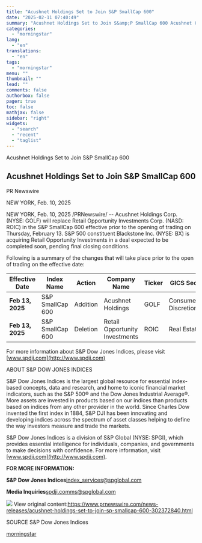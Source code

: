 ```yaml
---
title: "Acushnet Holdings Set to Join S&P SmallCap 600"
date: "2025-02-11 07:40:49"
summary: "Acushnet Holdings Set to Join S&amp;P SmallCap 600 Acushnet Holdings Set to Join S&amp;P SmallCap 600 PR Newswire NEW YORK, Feb. 10, 2025 NEW YORK, Feb. 10, 2025 /PRNewswire/ -- Acushnet Holdings Corp. (NYSE: GOLF) will replace Retail Opportunity Investments Corp. (NASD: ROIC) in the S&amp;P SmallCap 600 effective prior..."
categories:
  - "morningstar"
lang:
  - "en"
translations:
  - "en"
tags:
  - "morningstar"
menu: ""
thumbnail: ""
lead: ""
comments: false
authorbox: false
pager: true
toc: false
mathjax: false
sidebar: "right"
widgets:
  - "search"
  - "recent"
  - "taglist"
---
```


Acushnet Holdings Set to Join S&P SmallCap 600

Acushnet Holdings Set to Join S&P SmallCap 600
----------------------------------------------

PR Newswire

NEW YORK, Feb. 10, 2025


NEW YORK, Feb. 10, 2025 /PRNewswire/ -- Acushnet Holdings Corp. (NYSE: GOLF) will replace Retail Opportunity Investments Corp. (NASD: ROIC) in the S&P SmallCap 600 effective prior to the opening of trading on Thursday, February 13. S&P 500 constituent Blackstone Inc. (NYSE: BX) is acquiring Retail Opportunity Investments in a deal expected to be completed soon, pending final closing conditions.

Following is a summary of the changes that will take place prior to the open of trading on the effective date:

| **Effective Date** | **Index Name** | **Action** | **Company Name** | **Ticker** | **GICS Sector** |
| --- | --- | --- | --- | --- | --- |
| **Feb 13, 2025** | S&P SmallCap 600 | Addition | Acushnet Holdings | GOLF | Consumer Discretionary |
| **Feb 13, 2025** | S&P SmallCap 600 | Deletion | Retail Opportunity Investments | ROIC | Real Estate |

For more information about S&P Dow Jones Indices, please visit [www.spdji.com](http://www.spdji.com)

ABOUT S&P DOW JONES INDICES

S&P Dow Jones Indices is the largest global resource for essential index-based concepts, data and research, and home to iconic financial market indicators, such as the S&P 500® and the Dow Jones Industrial Average®. More assets are invested in products based on our indices than products based on indices from any other provider in the world. Since Charles Dow invented the first index in 1884, S&P DJI has been innovating and developing indices across the spectrum of asset classes helping to define the way investors measure and trade the markets.

S&P Dow Jones Indices is a division of S&P Global (NYSE: SPGI), which provides essential intelligence for individuals, companies, and governments to make decisions with confidence. For more information, visit [www.spdji.com](http://www.spdji.com).

**FOR MORE INFORMATION:**

**S&P Dow Jones Indices**[index\_services@spglobal.com](mailto:index_services@spglobal.com)

**Media Inquiries**[spdji.comms@spglobal.com](mailto:spdji.comms@spglobal.com)

 ![](https://c212.net/c/img/favicon.png?sn=NY16183&sd=2025-02-10) View original content:<https://www.prnewswire.com/news-releases/acushnet-holdings-set-to-join-sp-smallcap-600-302372840.html>

SOURCE S&P Dow Jones Indices

[morningstar](https://www.morningstar.com/news/pr-newswire/20250210ny16183/acushnet-holdings-set-to-join-sp-smallcap-600)
